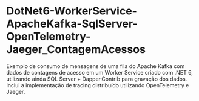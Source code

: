 # DotNet6-WorkerService-ApacheKafka-SqlServer-OpenTelemetry-Jaeger_ContagemAcessos
Exemplo de consumo de mensagens de uma fila do Apache Kafka com dados de contagens de acesso em um Worker Service criado com .NET 6, utilizando ainda SQL Server + Dapper.Contrib para gravação dos dados. Inclui a implementação de tracing distribuído utilizando OpenTelemetry e Jaeger.
